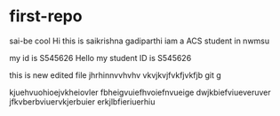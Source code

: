 # first-repo
sai-be cool
Hi this is saikrishna gadiparthi iam a ACS student in nwmsu

my id is S545626
Hello my student ID is S545626

this is new edited file 
jhrhinnvvhvhv
vkvjkvjfvkfjvkfjb
git g


kjuehvuohioejvkheiovler
fbheigvuiefhvoiefnvueige
dwjkbiefviueveruver
jfkvberbviuervkjerbuier
erkjlbfieriuerhiu